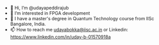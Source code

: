 - 👋 Hi, I’m @udayapeddirajub
- 👀 I’m interested in FPGA development
- 🌱 I have a master's degree in Quantum Technology course from IISc Bangalore, India.
- 📫 How to reach me udayabokka@iisc.ac.in or Linkedin: https://www.linkedin.com/in/uday-b-01570918a

<!---
udayapeddirajub/udayapeddirajub is a ✨ unique ✨ repository because its `README.md` (this file) appears on your GitHub profile.
You can click the Preview link to take a look at your changes.
--->
